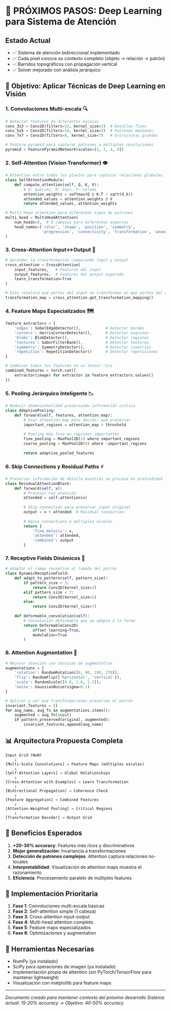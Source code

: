 # 🧠 PRÓXIMOS PASOS: Deep Learning para Sistema de Atención

## Estado Actual
- ✅ Sistema de atención bidireccional implementado
- ✅ Cada píxel conoce su contexto completo (objeto → relación → patrón)
- ✅ Barridos topográficos con propagación vertical
- ✅ Solver mejorado con análisis jerárquico

## 🎯 Objetivo: Aplicar Técnicas de Deep Learning en Visión

### 1. **Convoluciones Multi-escala** 🔍
```python
# Detectar features en diferentes escalas
conv_3x3 = Conv2D(filters=32, kernel_size=3)  # Detalles finos
conv_5x5 = Conv2D(filters=16, kernel_size=5)  # Patrones medianos  
conv_7x7 = Conv2D(filters=8, kernel_size=7)   # Estructuras grandes

# Feature pyramid para capturar patrones a múltiples resoluciones
pyramid = FeaturePyramidNetwork(scales=[1, 2, 4, 8])
```

### 2. **Self-Attention (Vision Transformer)** 👁️
```python
# Attention entre todos los píxeles para capturar relaciones globales
class SelfAttentionModule:
    def compute_attention(self, Q, K, V):
        # Q: queries, K: keys, V: values
        attention_weights = softmax(Q @ K.T / sqrt(d_k))
        attended_values = attention_weights @ V
        return attended_values, attention_weights

# Multi-head attention para diferentes tipos de patrones
multi_head = MultiHeadAttention(
    num_heads=8,  # 8 cabezas para diferentes aspectos
    head_names=['color', 'shape', 'position', 'symmetry', 
                'progression', 'connectivity', 'transformation', 'anomaly']
)
```

### 3. **Cross-Attention Input↔Output** 🔄
```python
# Aprender la transformación comparando input y output
cross_attention = CrossAttention(
    input_features,   # Features del input
    output_features,  # Features del output esperado
    learn_transformation=True
)

# Esto revelará qué partes del input se transforman en qué partes del output
transformation_map = cross_attention.get_transformation_mapping()
```

### 4. **Feature Maps Especializados** 🗺️
```python
feature_extractors = {
    'edges': SobelEdgeDetector(),           # Detectar bordes
    'corners': HarrisCornerDetector(),      # Detectar esquinas
    'blobs': BlobDetector(),                # Detectar regiones
    'textures': GaborFilterBank(),          # Detectar texturas
    'symmetry': SymmetryDetector(),         # Detectar simetrías
    'repetition': RepetitionDetector()      # Detectar repeticiones
}

# Combinar todos los features en un tensor rico
combined_features = torch.cat([
    extractor(image) for extractor in feature_extractors.values()
])
```

### 5. **Pooling Jerárquico Inteligente** 📉
```python
# Reducir dimensionalidad preservando información crítica
class AdaptivePooling:
    def forward(self, features, attention_map):
        # Usar attention_map para decidir qué preservar
        important_regions = attention_map > threshold
        
        # Pooling más fino en regiones importantes
        fine_pooling = MaxPool2D(2) where important_regions
        coarse_pooling = MaxPool2D(4) where ~important_regions
        
        return adaptive_pooled_features
```

### 6. **Skip Connections y Residual Paths** ⚡
```python
# Preservar información de detalle mientras se procesa en profundidad
class ResidualAttentionBlock:
    def forward(self, x):
        # Procesar con atención
        attended = self.attention(x)
        
        # Skip connection para preservar input original
        output = x + attended  # Residual connection
        
        # Dense connections a múltiples niveles
        return {
            'fine_details': x,
            'attended': attended,
            'combined': output
        }
```

### 7. **Receptive Fields Dinámicos** 🎯
```python
# Adaptar el campo receptivo al tamaño del patrón
class DynamicReceptiveField:
    def adapt_to_pattern(self, pattern_size):
        if pattern_size < 3:
            return Conv2D(kernel_size=3)
        elif pattern_size < 7:
            return Conv2D(kernel_size=5)
        else:
            return Conv2D(kernel_size=7)
            
    def deformable_convolution(self):
        # Convolución deformable que se adapta a la forma
        return DeformableConv2D(
            offset_learning=True,
            modulation=True
        )
```

### 8. **Attention Augmentation** 🔮
```python
# Mejorar atención con técnicas de augmentation
augmentations = {
    'rotation': RandomRotation([0, 90, 180, 270]),
    'flip': RandomFlip(['horizontal', 'vertical']),
    'scale': RandomScale([0.8, 1.0, 1.2]),
    'noise': GaussianNoise(sigma=0.1)
}

# Aplicar y ver qué transformaciones preservan el patrón
invariant_features = []
for aug_name, aug_fn in augmentations.items():
    augmented = aug_fn(input)
    if pattern_preserved(original, augmented):
        invariant_features.append(aug_name)
```

## 📊 Arquitectura Propuesta Completa

```
Input Grid (NxN)
    ↓
[Multi-Scale Convolutions] → Feature Maps (múltiples escalas)
    ↓
[Self-Attention Layers] → Global Relationships
    ↓
[Cross-Attention with Examples] → Learn Transformation
    ↓
[Bidirectional Propagation] → Coherence Check
    ↓
[Feature Aggregation] → Combined Features
    ↓
[Attention-Weighted Pooling] → Critical Regions
    ↓
[Transformation Decoder] → Output Grid
```

## 🚀 Beneficios Esperados

1. **+20-30% accuracy**: Features más ricos y discriminativos
2. **Mejor generalización**: Invariancia a transformaciones
3. **Detección de patrones complejos**: Attention captura relaciones no-locales
4. **Interpretabilidad**: Visualización de attention maps muestra el razonamiento
5. **Eficiencia**: Procesamiento paralelo de múltiples features

## 📝 Implementación Prioritaria

1. **Fase 1**: Convoluciones multi-escala básicas
2. **Fase 2**: Self-attention simple (1 cabeza)
3. **Fase 3**: Cross-attention input-output
4. **Fase 4**: Multi-head attention completo
5. **Fase 5**: Feature maps especializados
6. **Fase 6**: Optimizaciones y augmentation

## 🔧 Herramientas Necesarias

- NumPy (ya instalado)
- SciPy para operaciones de imagen (ya instalado)
- Implementación propia de attention (sin PyTorch/TensorFlow para mantener lightweight)
- Visualización con matplotlib para feature maps

---
*Documento creado para mantener contexto del próximo desarrollo*
*Sistema actual: 15-20% accuracy → Objetivo: 40-50% accuracy*